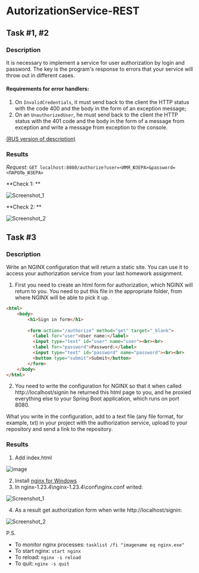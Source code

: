 # AutorizationService-REST

## Task #1, #2
### Description
It is necessary to implement a service for user authorization by login and password. The key is the program's response to errors that your service will throw out in 
different cases.


#### Requirements for error handlers:
1. On ```InvalidCredentials```, it must send back to the client the HTTP status with the code 400 and the body in the form of an exception message;
2. On an ```UnauthorizedUser```, he must send back to the client the HTTP status with the 401 code and the body in the form of a message from exception and write a
 message from exception to the console.
 
<a href="https://github.com/netology-code/jd-homeworks/tree/master/spring_boot_rest"> (RUS version of description)</a>
 
 ### Results
_Request:_ ```GET localhost:8080/authorize?user=<ИМЯ_ЮЗЕРА>&password=<ПАРОЛЬ_ЮЗЕРА>```

**Check 1: **

![Screenshot_1](https://user-images.githubusercontent.com/63547457/233495282-a3288b93-a093-4bb3-9f01-ffc5bbc60590.png)

**Check 2: **

![Screenshot_2](https://user-images.githubusercontent.com/63547457/233495349-435e2d56-3066-457f-9ee5-4e5e41813364.png)

## Task #3
### Description
Write an NGINX configuration that will return a static site. You can use it to access your authorization service from your last homework assignment.

1. First you need to create an html form for authorization, which NGINX will return to you. You need to put this file in the appropriate folder, from where NGINX will be able to pick it up.
```html
<html>
    <body>
        <h1>Sign in form</h1>
    
        <form action="/authorize" method="get" target="_blank">
          <label for="user">User name:</label>
          <input type="text" id="user" name="user"><br><br>
          <label for="password">Password:</label>
          <input type="text" id="password" name="password"><br><br>
          <button type="submit">Submit</button>
        </form>
    </body>
</html>
```
2. You need to write the configuration for NGINX so that it when called http://localhost/signin he returned this html page to you, and he proxied everything else to your Spring Boot application, which runs on port 8080.

What you write in the configuration, add to a text file (any file format, for example, txt) in your project with the authorization service, upload to your repository and send a link to the repository.

 ### Results
 1. Add index.html

![image](https://user-images.githubusercontent.com/63547457/233652316-4cd5007b-533a-47c8-87c8-36420c45ce19.png)

2. Install <a href="https://nginx.org/ru/docs/windows.html">nginx for Windows</a>
3. In nginx-1.23.4\nginx-1.23.4\conf\nginx.conf writed:


![Screenshot_1](https://user-images.githubusercontent.com/63547457/233652904-b5e72102-b10d-42c3-9968-58b57cb7ea9e.png)

4. As a result get authorization form when write http://localhost/signin:

![Screenshot_2](https://user-images.githubusercontent.com/63547457/233652995-f7938f8b-e086-4715-9dec-2bf612a35a22.png)

P.S. 
* To monitor nginx processes: ```tasklist /fi "imagename eq nginx.exe"```
* To start nginx: ```start nginx```
* To reload: ```nginx -s reload```
* To quit: ```nginx -s quit```
